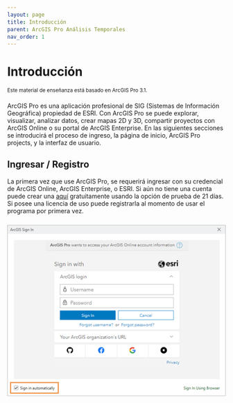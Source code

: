 ```yaml
---
layout: page
title: Introducción
parent: ArcGIS Pro Análisis Temporales
nav_order: 1
---
```


# Introducción

<sup>Este material de enseñanza está basado en ArcGIS Pro 3.1.</sup>

ArcGIS Pro es una aplicación profesional de SIG (Sistemas de Información Geográfica) propiedad de ESRI. Con ArcGIS Pro se puede explorar, visualizar, analizar datos, crear mapas 2D y 3D, compartir proyectos con ArcGIS Online
o su portal de ArcGIS Enterprise. En las siguientes secciones se introducirá el proceso de ingreso, la página de inicio, ArcGIS Pro projects, y la interfaz de usuario.

## Ingresar / Registro

La primera vez que use ArcGIS Pro, se requerirá ingresar con su credencial de ArcGIS Online, ArcGIS Enterprise, o ESRI. Si aún no tiene una cuenta puede crear una [aquí](https://goto.arcgis.com/production-esri-signup) gratuitamente usando la opción de prueba de 21 días. Si posee una licencia de uso puede registrarla al momento de usar el programa por primera vez. 

<p align="center">
<img src="../images/intro-arcgis/01_fig1.png" vspace="10" width="600">
</p>
